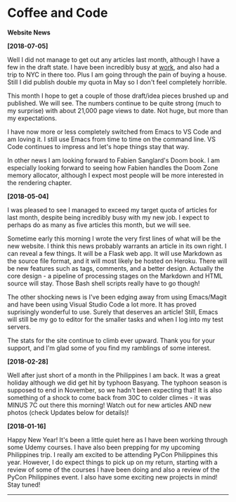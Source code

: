 # Coffee and Code

**Website News**

**[2018-07-05]**

Well I did not manage to get out any articles last month, although I have a few in the draft state. I have been incredibly busy at [work](https://developer.nexmo.com/team), and also had a trip to NYC in there too. Plus I am
going through the pain of buying a house. Still I did publish double my quota in May so I don't feel completely horrible.

This month I hope to get a couple of those draft/idea pieces brushed up and published. We will see. The numbers continue to be quite strong (much to my surprise) with about 21,000 page views to date. Not huge, but more than my expectations.

I have now more or less completely switched from Emacs to VS Code and am loving it. I still use Emacs from time to time on the command line. VS Code continues to impress and let's hope things stay that way.

In other news I am looking forward to Fabien Sanglard's Doom book. I am especially looking forward to seeing how Fabien handles the Doom Zone memory allocator, although I expect most people will be more interested in the rendering chapter.

**[2018-05-04]**

I was pleased to see I managed to exceed my target quota of articles
for last month, despite being incredibly busy with my new job. I
expect to perhaps do as many as five articles this month, but we will
see.

Sometime early this morning I wrote the very first lines of what will
be the new website. I think this news probably warrants an article in
its own right. I can reveal a few things. It will be a Flask web
app. It will use Markdown as the source file format, and it will most
likely be hosted on Heroku. There will be new features such as tags,
comments, and a better design. Actually the core design - a pipeline
of processing stages on the Markdown and HTML source will stay. Those
Bash shell scripts really have to go though!

The other shocking news is I've been edging away from using
Emacs/Magit and have been using Visual Studio Code a lot more. It has
proved suprisingly wonderful to use. Surely that deserves an article!
Still, Emacs will still be my go to editor for the smaller tasks and
when I log into my test servers.

The stats for the site continue to climb ever upward. Thank you for
your support, and I'm glad some of you find my ramblings of some
interest.

**[2018-02-28]**

Well after just short of a month in the Philippines I am back. It was
a great holiday although we did get hit by typhoon Basyang. The
typhoon season is supposed to end in November, so we hadn't been
expecting that! It is also something of a shock to come back from 30C
to colder climes - it was MINUS 7C out there this morning! Watch out
for new articles AND new photos (check Updates below for details)!

**[2018-01-16]**

Happy New Year! It's been a little quiet here as I have been working
through some Udemy courses. I have also been prepping for my upcoming
Philippines trip. I really am excited to be attending PyCon
Philippines this year. However, I do expect things to pick up on my
return, starting with a review of some of the courses I have been
doing and also a review of the PyCon Philippines event. I also have
some exciting new projects in mind! Stay tuned! 

---

